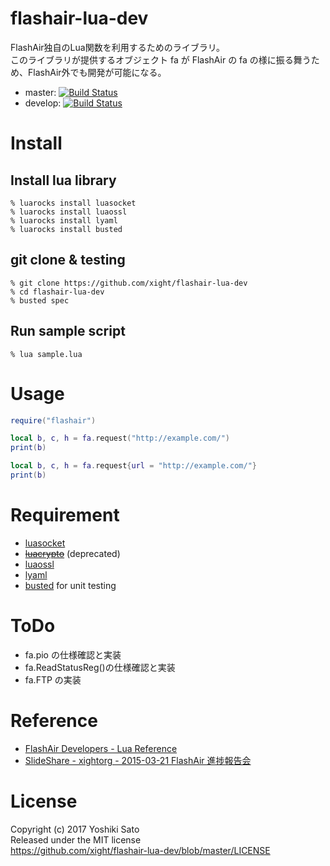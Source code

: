 # flashair-lua-dev

FlashAir独自のLua関数を利用するためのライブラリ。  
このライブラリが提供するオブジェクト fa が FlashAir の fa の様に振る舞うため、FlashAir外でも開発が可能になる。

* master: [![Build Status](https://travis-ci.org/xight/flashair-lua-dev.svg?branch=master)](https://travis-ci.org/xight/flashair-lua-dev)
* develop: [![Build Status](https://travis-ci.org/xight/flashair-lua-dev.svg?branch=develop)](https://travis-ci.org/xight/flashair-lua-dev)

# Install

## Install lua library

    % luarocks install luasocket
    % luarocks install luaossl
    % luarocks install lyaml
    % luarocks install busted

## git clone & testing

    % git clone https://github.com/xight/flashair-lua-dev
    % cd flashair-lua-dev
    % busted spec

## Run sample script

    % lua sample.lua

# Usage

```lua
require("flashair")

local b, c, h = fa.request("http://example.com/")
print(b)

local b, c, h = fa.request{url = "http://example.com/"}
print(b)
```

# Requirement

* [luasocket](https://github.com/diegonehab/luasocket)
* ~~[luacrypto](https://github.com/mkottman/luacrypto)~~ (deprecated)
* [luaossl](http://25thandclement.com/~william/projects/luaossl.html)
* [lyaml](https://github.com/gvvaughan/lyaml)
* [busted](https://github.com/Olivine-Labs/busted) for unit testing

# ToDo

* fa.pio の仕様確認と実装
* fa.ReadStatusReg()の仕様確認と実装
* fa.FTP の実装

# Reference

* [FlashAir Developers - Lua Reference](https://www.flashair-developers.com/ja/documents/api/lua/reference/)
* [SlideShare - xightorg - 2015-03-21 FlashAir 進捗報告会](http://www.slideshare.net/xightorg/2015-0321-flashair)

# License

Copyright (c) 2017 Yoshiki Sato  
Released under the MIT license  
https://github.com/xight/flashair-lua-dev/blob/master/LICENSE
